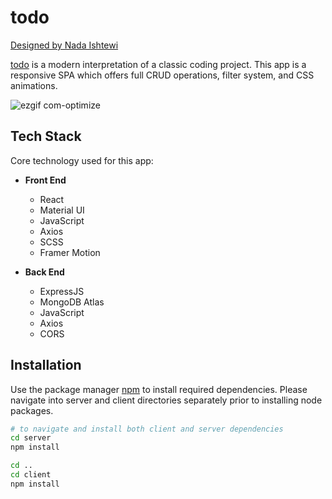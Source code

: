 # todo

[Designed by Nada Ishtewi](https://www.behance.net/gallery/107935847/Todo-List-Desktop-Mobile-app-UI-Design?tracking_source=search_projects%7CTodo+list)


[todo](https://to-do-list-app-gules.vercel.app/) is a modern interpretation of a classic coding project. This app is a responsive SPA which offers full CRUD operations, filter system, and CSS animations.

![ezgif com-optimize](https://user-images.githubusercontent.com/110256938/225516483-c532b53d-8965-4948-99df-fe449d9e74e7.gif)


## Tech Stack
Core technology used for this app:

- **Front End**
    - React
    - Material UI
    - JavaScript
    - Axios
    - SCSS
    - Framer Motion


- **Back End**
    - ExpressJS
    - MongoDB Atlas
    - JavaScript
    - Axios
    - CORS

## Installation

Use the package manager [npm](https://www.npmjs.com/) to install required dependencies. Please navigate into server and client directories separately prior to installing node packages.

```bash
# to navigate and install both client and server dependencies
cd server
npm install

cd ..
cd client
npm install
```

